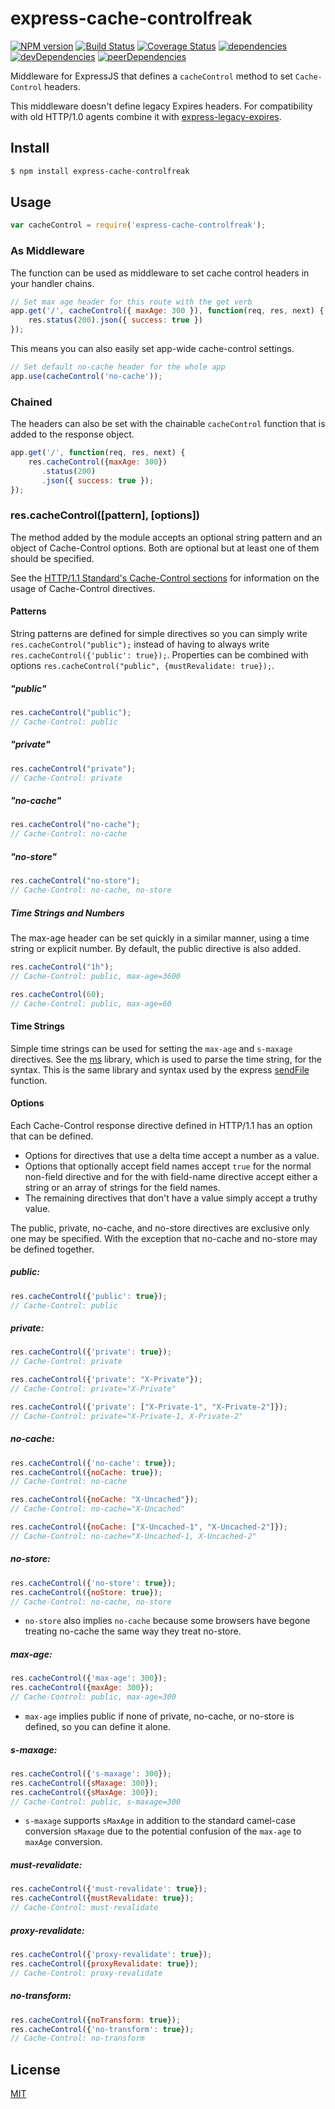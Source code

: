 # express-cache-controlfreak

  [![NPM version](https://badge.fury.io/js/express-cache-controlfreak.svg)](http://badge.fury.io/js/express-cache-controlfreak)
  [![Build Status](https://travis-ci.org/prodatakey/express-cache-controlfreak.svg)](https://travis-ci.org/prodatakey/express-cache-controlfreak)
  [![Coverage Status](https://coveralls.io/repos/prodatakey/express-cache-controlfreak/badge.png)](https://coveralls.io/r/prodatakey/express-cache-controlfreak)
  [![dependencies](https://david-dm.org/prodatakey/express-cache-controlfreak/status.svg)](https://david-dm.org/prodatakey/express-cache-controlfreak)
  [![devDependencies](https://david-dm.org/prodatakey/express-cache-controlfreak/dev-status.svg)](https://david-dm.org/prodatakey/express-cache-controlfreak#info=devDependencies)
  [![peerDependencies](https://david-dm.org/prodatakey/express-cache-controlfreak/peer-status.svg)](https://david-dm.org/prodatakey/express-cache-controlfreak#info=peerDependencies)

Middleware for ExpressJS that defines a `cacheControl` method to set `Cache-Control` headers.

This middleware doesn't define legacy Expires headers. For compatibility with old HTTP/1.0 agents combine it with [express-legacy-expires](https://github.com/dantman/express-legacy-expires).

## Install

```bash
$ npm install express-cache-controlfreak
```

## Usage

```js
var cacheControl = require('express-cache-controlfreak');
```

### As Middleware

The function can be used as middleware to set cache control headers in your handler chains.

```js
// Set max age header for this route with the get verb
app.get('/', cacheControl({ maxAge: 300 }), function(req, res, next) {
    res.status(200).json({ success: true })
});
```

This means you can also easily set app-wide cache-control settings.

```js
// Set default no-cache header for the whole app
app.use(cacheControl('no-cache'));
```

### Chained

The headers can also be set with the chainable `cacheControl` function that is added to the response object.

```js
app.get('/', function(req, res, next) {
	res.cacheControl({maxAge: 300})
	   .status(200)
       .json({ success: true });
});
```

### res.cacheControl([pattern], [options])

The method added by the module accepts an optional string pattern and an object of Cache-Control options. Both are optional but at least one of them should be specified.

See the [HTTP/1.1 Standard's Cache-Control sections](http://www.w3.org/Protocols/rfc2616/rfc2616-sec14.html#sec14.9) for information on the usage of Cache-Control directives.

#### Patterns

String patterns are defined for simple directives so you can simply write `res.cacheControl("public");` instead of having to always write `res.cacheControl({'public': true});`. Properties can be combined with options `res.cacheControl("public", {mustRevalidate: true});`.

##### "public"

```js
res.cacheControl("public");
// Cache-Control: public
```

##### "private"

```js
res.cacheControl("private");
// Cache-Control: private
```

##### "no-cache"

```js
res.cacheControl("no-cache");
// Cache-Control: no-cache
```

##### "no-store"

```js
res.cacheControl("no-store");
// Cache-Control: no-cache, no-store
```

##### Time Strings and Numbers

The max-age header can be set quickly in a similar manner, using a time string or explicit number. By default, the public directive is also added.

```js
res.cacheControl("1h");
// Cache-Control: public, max-age=3600
```

```js
res.cacheControl(60);
// Cache-Control: public, max-age=60
```

#### Time Strings

Simple time strings can be used for setting the `max-age` and `s-maxage` directives.
See the [ms](https://www.npmjs.org/package/ms) library, which is used to parse the time string, for the syntax.
This is the same library and syntax used by the express [sendFile](http://expressjs.com/api.html#res.sendFile) function.

#### Options

Each Cache-Control response directive defined in HTTP/1.1 has an option that can be defined.
  - Options for directives that use a delta time accept a number as a value.
  - Options that optionally accept field names accept `true` for the normal non-field directive and for the with field-name directive accept either a string or an array of strings for the field names.
  - The remaining directives that don't have a value simply accept a truthy value.

The public, private, no-cache, and no-store directives are exclusive only one may be specified. With the exception that no-cache and no-store may be defined together.

##### public:

```js
res.cacheControl({'public': true});
// Cache-Control: public
```

##### private:

```js
res.cacheControl({'private': true});
// Cache-Control: private
```

```js
res.cacheControl({'private': "X-Private"});
// Cache-Control: private="X-Private"
```

```js
res.cacheControl({'private': ["X-Private-1", "X-Private-2"]});
// Cache-Control: private="X-Private-1, X-Private-2"
```

##### no-cache:

```js
res.cacheControl({'no-cache': true});
res.cacheControl({noCache: true});
// Cache-Control: no-cache
```

```js
res.cacheControl({noCache: "X-Uncached"});
// Cache-Control: no-cache="X-Uncached"
```

```js
res.cacheControl({noCache: ["X-Uncached-1", "X-Uncached-2"]});
// Cache-Control: no-cache="X-Uncached-1, X-Uncached-2"
```

##### no-store:

```js
res.cacheControl({'no-store': true});
res.cacheControl({noStore: true});
// Cache-Control: no-cache, no-store
```

  - `no-store` also implies `no-cache` because some browsers have begone treating no-cache the same way they treat no-store.

##### max-age:

```js
res.cacheControl({'max-age': 300});
res.cacheControl({maxAge: 300});
// Cache-Control: public, max-age=300
```

  - `max-age` implies public if none of private, no-cache, or no-store is defined, so you can define it alone.

##### s-maxage:

```js
res.cacheControl({'s-maxage': 300});
res.cacheControl({sMaxage: 300});
res.cacheControl({sMaxAge: 300});
// Cache-Control: public, s-maxage=300
```

  - `s-maxage` supports `sMaxAge` in addition to the standard camel-case conversion `sMaxage` due to the potential confusion of the `max-age` to `maxAge` conversion.

##### must-revalidate:

```js
res.cacheControl({'must-revalidate': true});
res.cacheControl({mustRevalidate: true});
// Cache-Control: must-revalidate
```

##### proxy-revalidate:

```js
res.cacheControl({'proxy-revalidate': true});
res.cacheControl({proxyRevalidate: true});
// Cache-Control: proxy-revalidate
```

##### no-transform:

```js
res.cacheControl({noTransform: true});
res.cacheControl({'no-transform': true});
// Cache-Control: no-transform
```

## License

[MIT](LICENSE)
